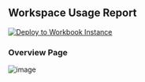 ## Workspace Usage Report

[![Deploy to Workbook Instance](https://aka.ms/deploytoazurebutton)](https://portal.azure.com/#create/Microsoft.Template/uri/https%3A%2Fraw.githubusercontent.com/clivewatson/KQLpublic/master/KQL/Workbooks/WorkspaceUsage/Workspace%20Usage%20V1.6.1.json)


### Overview Page

![image](https://user-images.githubusercontent.com/19288031/185126950-a43e42ca-8b19-4393-b2f5-fdbfc65b169d.png)
